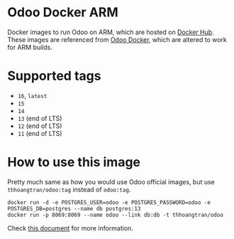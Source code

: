 Odoo Docker ARM
===============

Docker images to run Odoo on ARM, which are hosted on [Docker Hub](https://hub.docker.com/repository/docker/thhoangtran/odoo). These images are referenced from [Odoo Docker](https://github.com/odoo/docker), which are altered to work for ARM builds.

# Supported tags
- `16`, `latest`
- `15`
- `14`
- `13` (end of LTS)
- `12` (end of LTS)
- `11` (end of LTS)

# How to use this image

Pretty much same as how you would use Odoo official images, but use `thhoangtran/odoo:tag` instead of `odoo:tag`.

```shell
docker run -d -e POSTGRES_USER=odoo -e POSTGRES_PASSWORD=odoo -e POSTGRES_DB=postgres --name db postgres:13
docker run -p 8069:8069 --name odoo --link db:db -t thhoangtran/odoo
```

Check [this document](https://github.com/docker-library/docs/tree/master/odoo) for more information.
